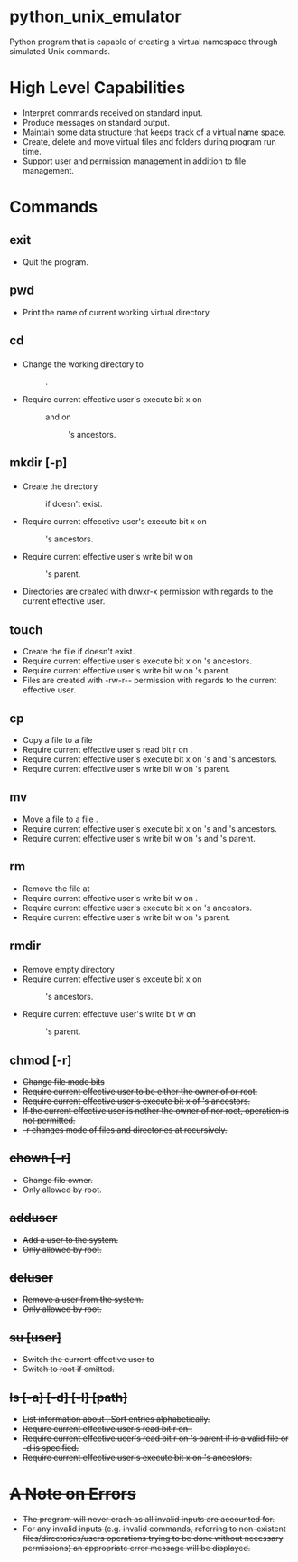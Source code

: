 # python_unix_emulator
Python program that is capable of creating a virtual namespace through simulated Unix commands.

# High Level Capabilities
- Interpret commands received on standard input.
- Produce messages on standard output.
- Maintain some data structure that keeps track of a virtual name space.
- Create, delete and move virtual files and folders during program run time.
- Support user and permission management in addition to file management.

# Commands
## exit
- Quit the program.

## pwd
- Print the name of current working virtual directory.

## cd <dir>
- Change the working directory to <dir>.
- Require current effective user's execute bit x on <dir> and on <dir>'s ancestors.

## mkdir [-p] <dir>
- Create the directory <dir> if doesn't exist.
- Require current effecetive user's execute bit x on <dir>'s ancestors.
- Require current effective user's write bit w on <dir>'s parent.
- Directories are created with drwxr-x permission with regards to the current effective user.

## touch <file>
- Create the file <file> if doesn't exist.
- Require current effective user's execute bit x on <file>'s ancestors.
- Require current effective user's write bit w on <file>'s parent.
- Files are created with -rw-r-- permission with regards to the current effective user.

## cp <src> <dst>
- Copy a file <src> to a file <dst>
- Require current effective user's read bit r on <src>.
- Require current effective user's execute bit x on <src>'s and <dst>'s ancestors.
- Require current effective user's write bit w on <dst>'s parent.

## mv <src> <dst>
- Move a file <src> to a file <dst>.
- Require current effective user's execute bit x on <src>'s and <dst>'s ancestors.
- Require current effective user's write bit w on <src>'s and <dst>'s parent.

## rm <path>
- Remove the file at <path>
- Require current effective user's write bit w on <path>.
- Require current effective user's execute bit x on <path>'s ancestors.
- Require current effective user's write bit w on <path>'s parent.

## rmdir <dir>
- Remove empty directory
- Require current effective user's exceute bit x on <dir>'s ancestors.
- Require current effectuve user's write bit w on <dir>'s parent.

## chmod [-r] <s> <path>
- Change file mode bits
- Require current effective user to be either the owner of <path> or root.
- Require current effective user's execute bit x of <path>'s ancestors.
- If the current effective user is nether the owner of <path> nor root, operation is not permitted.
- -r changes mode of files and directories at <path> recursively.

## chown [-r] <user> <path>
- Change file owner.
- Only allowed by root.

## adduser <user>
- Add a user to the system.
- Only allowed by root.

## deluser <user>
- Remove a user from the system.
- Only allowed by root.

## su [user]
- Switch the current effective user to <user>
- Switch to root if <user> omitted.

## ls [-a] [-d] [-l] [path]
- List information about <path>. Sort entries alphabetically.
- Require current effective user's read bit r on <path>.
- Require current effective ucer's read bit r on <path>'s parent if <path> is a valid file or -d is specified.
- Require current effective user's execute bit x on <path>'s ancestors.

# A Note on Errors
- The program will never crash as all invalid inputs are accounted for.
- For any invalid inputs (e.g. invalid commands, referring to non-existent files/directories/users operations trying to be done without necessary permissions) an appropriate error message will be displayed.
